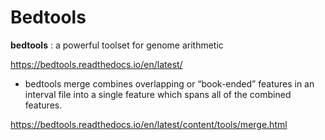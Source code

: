 # Bedtools
**bedtools** : a powerful toolset for genome arithmetic

<https://bedtools.readthedocs.io/en/latest/>

- bedtools merge combines overlapping or “book-ended” features in an interval file into a single feature which spans all of the combined features.

<https://bedtools.readthedocs.io/en/latest/content/tools/merge.html>
